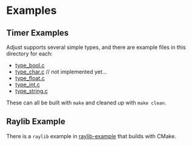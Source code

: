 # Examples

## Timer Examples

Adjust supports several simple types, and there are example files in this directory for each:

- [type_bool.c](./type_bool.c)
- [type_char.c](./type_char.c) // not implemented yet...
- [type_float.c](./type_float.c)
- [type_int.c](./type_int.c)
- [type_string.c](./type_string.c)

These can all be built with `make` and cleaned up with `make clean`.

## Raylib Example

There is a `raylib` example in [raylib-example](./raylib-example) that builds with CMake.